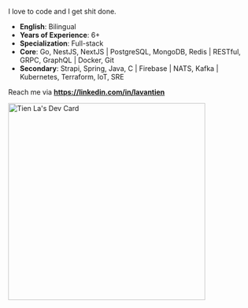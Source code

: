 I love to code and I get shit done.

- **English**: Bilingual
- **Years of Experience**: 6+
- **Specialization**: Full-stack
- **Core**: Go, NestJS, NextJS | PostgreSQL, MongoDB, Redis | RESTful, GRPC, GraphQL | Docker, Git
- **Secondary**: Strapi, Spring, Java, C | Firebase | NATS, Kafka | Kubernetes, Terraform, IoT, SRE

Reach me via **https://linkedin.com/in/lavantien**

<a href="https://app.daily.dev/lavantien"><img src="https://api.daily.dev/devcards/7c89396721974852ad506125d128a812.png?r=bhj" width="400" alt="Tien La's Dev Card"/></a>
